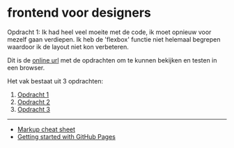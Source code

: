 # frontend voor designers

Opdracht 1: Ik had heel veel moeite met de code, ik moet opnieuw voor mezelf gaan verdiepen. Ik heb de 'flexbox' functie niet helemaal begrepen waardoor ik de layout niet kon verbeteren.

Dit is de [online url](https://koopreynders.github.io/frontendvoordesigners/) met de opdrachten om te kunnen bekijken en testen in een browser.

Het vak bestaat uit 3 opdrachten:

1. [Opdracht 1](opdracht1/)
2. [Opdracht 2](opdracht2/)
3. [Opdracht 3](opdracht3/)


---
- [Markup cheat sheet](https://github.com/adam-p/markdown-here/wiki/Markdown-Cheatsheet)
- [Getting started with GitHub Pages](https://guides.github.com/features/pages/)
